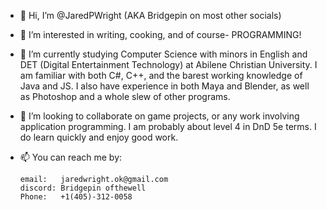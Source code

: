 - 👋 Hi, I’m @JaredPWright (AKA Bridgepin on most other socials)
- 👀 I’m interested in writing, cooking, and of course- PROGRAMMING!
- 🌱 I’m currently studying Computer Science with minors in English and DET (Digital Entertainment Technology) at Abilene Christian University.
      I am familiar with both C#, C++, and the barest working knowledge of Java and JS.
      I also have experience in both Maya and Blender, as well as Photoshop and a whole slew of other programs.
- 💞️ I’m looking to collaborate on game projects, or any work involving application programming. I am probably about level 4 in DnD 5e terms.
     I do learn quickly and enjoy good work.
- 📫 You can reach me by:

      email:   jaredwright.ok@gmail.com
      discord: Bridgepin ofthewell
      Phone:   +1(405)-312-0058
